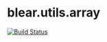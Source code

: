 # blear.utils.array

[![Build Status][travis-img]][travis-url] 

[travis-img]: https://travis-ci.org/blearjs/blear.utils.array.svg?branch=master
[travis-url]: https://travis-ci.org/blearjs/blear.utils.array

